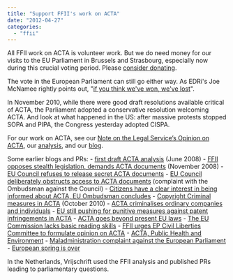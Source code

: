 ```yaml
---
title: "Support FFII's work on ACTA"
date: "2012-04-27"
categories: 
  - "ffii"
---
```


All FFII work on ACTA is volunteer work. But we do need money for our visits to the EU Parliament in Brussels and Strasbourg, especially now during this crucial voting period. Please [consider donating](http://www.ffii.org/Donations).

The vote in the European Parliament can still go either way. As EDRi's Joe McNamee rightly points out, "[if you think we've won, we've lost](http://www.edri.org/edrigram/number10.8/acta-winning-or-losing)".

In November 2010, while there were good draft resolutions available critical of ACTA, the Parliament adopted a conservative resolution welcoming ACTA. And look at what happened in the US: after massive protests stopped SOPA and PIPA, the Congress yesterday adopted CISPA.

For our work on ACTA, see our [Note on the Legal Service’s Opinion on ACTA](http://acta.ffii.org/?p=992), our [analysis](http://action.ffii.org/acta/Analysis), and our [blog](http://acta.ffii.org/).

Some earlier blogs and PRs: - [first draft ACTA analysis](http://action.ffii.org/acta/Analysis?action=recall&rev=1) (June 2008) - [FFII opposes stealth legislation, demands ACTA documents](http://press.ffii.org/Press%20releases/FFII%20opposes%20stealth%20legislation%2C%20demands%20ACTA%20documents) (November 2008) - [EU Council refuses to release secret ACTA documents](http://press.ffii.org/Press%20releases/EU%20Council%20refuses%20to%20release%20secret%20ACTA%20documents) - [EU Council deliberately obstructs access to ACTA documents](http://press.ffii.org/Press%20releases/EU%20Council%20deliberately%20obstructs%20access%20to%20ACTA%20documents) (complaint with the Ombudsman against the Council) - [Citizens have a clear interest in being informed about ACTA, EU Ombudsman concludes](http://press.ffii.org/Press%20releases/Citizens%20have%20a%20clear%20interest%20in%20being%20informed%20about%20ACTA%20EU%20Ombudsman%20concludes) - [Copyright Criminal measures in ACTA](http://acta.ffii.org/?p=34) (October 2010) - [ACTA criminalises ordinary companies and individuals](http://press.ffii.org/Press%20releases/ACTA%20criminalises%20ordinary%20companies%20and%20individuals) - [EU still pushing for punitive measures against patent infringements in ACTA](http://press.ffii.org/Press%20releases/EU%20still%20pushing%20for%20punitive%20measures%20against%20patent%20infringements%20in%20ACTA) - [ACTA goes beyond present EU laws](http://press.ffii.org/Press%20releases/ACTA%20goes%20beyond%20present%20EU%20laws) - [The EU Commission lacks basic reading skills](http://acta.ffii.org/?p=598) - [FFII urges EP Civil Liberties Committee to formulate opinion on ACTA](http://press.ffii.org/Press%20releases/FFII%20urges%20EP%20Civil%20Liberties%20Committee%20to%20formulate%20opinion%20on%20ACTA) - [ACTA, Public Health and Environment](http://acta.ffii.org/?p=675) - [Maladministration complaint against the European Parliament](http://acta.ffii.org/?p=1103) - [European spring is over](http://acta.ffii.org/?p=1137)

In the Netherlands, Vrijschrift used the FFII analysis and published PRs leading to parliamentary questions.
